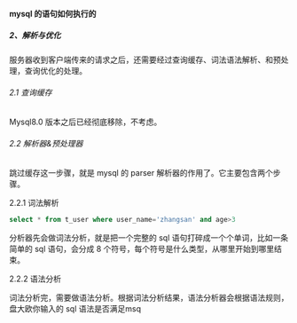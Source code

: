 #### mysql 的语句如何执行的

##### 2、解析与优化

服务器收到客户端传来的请求之后，还需要经过查询缓存、词法语法解析、和预处理，查询优化的处理。

###### 2.1 查询缓存

Mysql8.0 版本之后已经彻底移除，不考虑。

###### 2.2 解析器&预处理器

跳过缓存这一步骤，就是 mysql 的 parser 解析器的作用了。它主要包含两个步骤。

2.2.1 词法解析

```sql
select * from t_user where user_name='zhangsan' and age>3
```

分析器先会做词法分析，就是把一个完整的 sql 语句打碎成一个个单词，比如一条简单的 sql 语句，会分成 8 个符号，每个符号是什么类型，从哪里开始到哪里结束。

2.2.2 语法分析

词法分析完，需要做语法分析。根据词法分析结果，语法分析器会根据语法规则，盘大欧你输入的 sql 语法是否满足msq